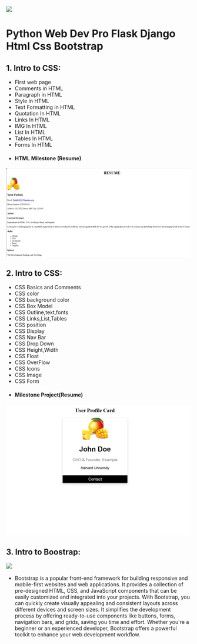 <img src = "https://i.ytimg.com/vi/MjVXGQT5C-E/maxresdefault.jpg">

# Python Web Dev Pro Flask Django Html Css Bootstrap

## 1. Intro to CSS:
- First web page
- Comments in HTML
- Paragraph in HTML
- Style in HTML
- Text Formatting in HTML
- Quotation In HTML
- Links In HTML
- IMG In HTML
- List In HTML
- Tables In HTML
- Forms In HTML
- #### HTML Milestone (Resume)

<img src = "Intro to HTML with mini Project\12.HTML Milestone Project\Resume2.jpg">

## 2. Intro to CSS:
- CSS Basics and Comments
- CSS color
- CSS background color
- CSS Box Model
- CSS Outline,text,fonts
- CSS Links,List,Tables
- CSS position
- CSS Display
- CSS Nav Bar
- CSS Drop Down
- CSS Height,Width
- CSS Float
- CSS OverFlow
- CSS Icons
- CSS Image
- CSS Form
- #### Milestone Project(Resume)
 
<img src = "Intro to CSS\17.Milestone Project\Resume1.jpg">

## 3. Intro to Boostrap:
<img src = "https://th.bing.com/th/id/R.1ff65f01a90017cdc987f1ce93072c02?rik=0wFPxnUdZnJDfw&riu=http%3a%2f%2fhtml5videoformatconverter.com%2fposts%2fdata%2fupload%2f2017%2f11%2ffreebstemplate.png&ehk=wAwFWpSV8%2fzNcH4s5gzHQlNbjkPF3yUCKbL%2fzYbZQnk%3d&risl=&pid=ImgRaw&r=0">  

- Bootstrap is a popular front-end framework for building responsive and mobile-first websites and web 
  applications. It provides a collection of pre-designed HTML, CSS, and JavaScript components that can be 
  easily customized and integrated into your projects. With Bootstrap, you can quickly create visually 
  appealing and consistent layouts across different devices and screen sizes. It simplifies the development 
  process by offering ready-to-use components like buttons, forms, navigation bars, and grids, saving you 
  time and effort. Whether you're a beginner or an experienced developer, Bootstrap offers a powerful 
  toolkit to enhance your web development workflow.
